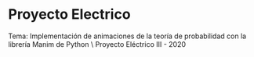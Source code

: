 # Proyecto Electrico

Tema: Implementación de animaciones de la teoría de probabilidad con la librería Manim de Python \\
Proyecto Eléctrico III - 2020

